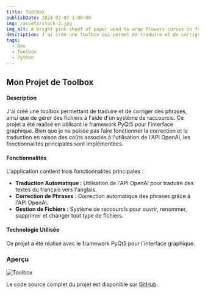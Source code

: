 ```yaml
---
title: Toolbox
publishDate: 2024-02-07 1:00:00
img: /assets/stock-2.jpg
img_alt: A bright pink sheet of paper used to wrap flowers curves in front of rich blue background
description: J'ai créé une toolbox qui permet de traduire et de corriger des phrases, ainsi qu'un système de raccourcis qui ouvre des fichiers
tags:
  - Dev
  - Toolbox
  - Python
---
```

## Mon Projet de Toolbox

#### Description

J'ai créé une toolbox permettant de traduire et de corriger des phrases, ainsi que de gérer des fichiers à l'aide d'un système de raccourcis. Ce projet a été réalisé en utilisant le framework PyQt5 pour l'interface graphique. Bien que je ne puisse pas faire fonctionner la correction et la traduction en raison des coûts associés à l'utilisation de l'API OpenAI, les fonctionnalités principales sont implémentées.

#### Fonctionnalités

L'application contient trois fonctionnalités principales :

- **Traduction Automatique :** Utilisation de l'API OpenAI pour traduire des textes du français vers l'anglais.
- **Correction de Phrases :** Correction automatique des phrases grâce à l'API OpenAI.
- **Gestion de Fichiers :** Système de raccourcis pour ouvrir, renommer, supprimer et changer tout type de fichiers.

#### Technologie Utilisée

Ce projet a été réalisé avec le framework PyQt5 pour l'interface graphique.

### Aperçu

![Toolbox](/assets/toolbox.gif)

Le code source complet du projet est disponible sur [GitHub](https://github.com/gus5900000/DumsTools).
